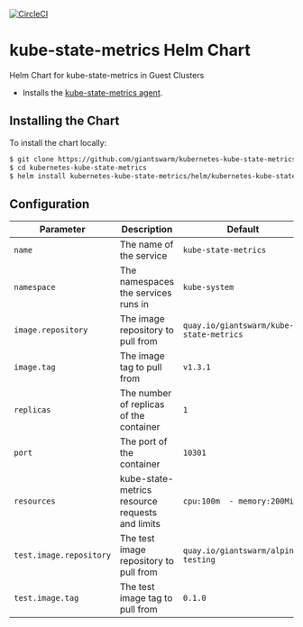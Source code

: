 [![CircleCI](https://circleci.com/gh/giantswarm/kubernetes-kube-state-metrics.svg?style=svg&circle-token=1d6a6248b1d64bd698c7b68801a879ecc9e185f8)](https://circleci.com/gh/giantswarm/kubernetes-kube-state-metrics)

# kube-state-metrics Helm Chart
Helm Chart for kube-state-metrics in Guest Clusters

* Installs the [kube-state-metrics agent](https://github.com/kubernetes/kube-state-metrics).

## Installing the Chart

To install the chart locally:

```bash
$ git clone https://github.com/giantswarm/kubernetes-kube-state-metrics.git
$ cd kubernetes-kube-state-metrics
$ helm install kubernetes-kube-state-metrics/helm/kubernetes-kube-state-metrics-chart
```

## Configuration

| Parameter               | Description                                     | Default                                 |
|-------------------------|-------------------------------------------------|-----------------------------------------|
| `name`                  | The name of the service                         | `kube-state-metrics`                    |
| `namespace`             | The namespaces the services runs in             | `kube-system`                           |
| `image.repository`      | The image repository to pull from               | `quay.io/giantswarm/kube-state-metrics` |
| `image.tag`             | The image tag to pull from                      | `v1.3.1`                                |
| `replicas`              | The number of replicas of the container         | `1`                                     |
| `port`                  | The port of the container                       | `10301`                                 |
| `resources`             | kube-state-metrics resource requests and limits | `cpu:100m  - memory:200Mi`              |
| `test.image.repository` | The test image repository to pull from          | `quay.io/giantswarm/alpine-testing`     |
| `test.image.tag`        | The test image tag to pull from                 | `0.1.0`                                 |
